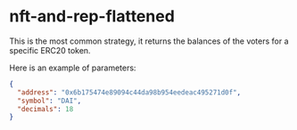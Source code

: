 # nft-and-rep-flattened

This is the most common strategy, it returns the balances of the voters for a specific ERC20 token.

Here is an example of parameters:

```json
{
  "address": "0x6b175474e89094c44da98b954eedeac495271d0f",
  "symbol": "DAI",
  "decimals": 18
}
```

